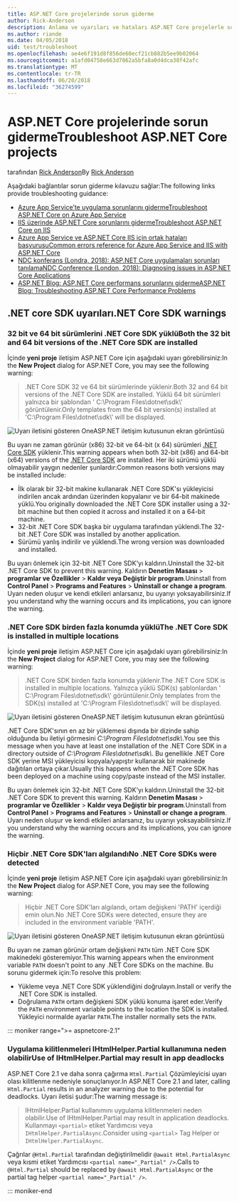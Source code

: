 ```yaml
---
title: ASP.NET Core projelerinde sorun giderme
author: Rick-Anderson
description: Anlama ve uyarıları ve hataları ASP.NET Core projelerle sorun giderme.
ms.author: riande
ms.date: 04/05/2018
uid: test/troubleshoot
ms.openlocfilehash: ae4e6f191d8f856de60ecf21cb882b5ee9b02064
ms.sourcegitcommit: a1afd04758e663d7062a5bfa8a0d4dca38f42afc
ms.translationtype: MT
ms.contentlocale: tr-TR
ms.lasthandoff: 06/20/2018
ms.locfileid: "36274599"
---
```

# <a name="troubleshoot-aspnet-core-projects"></a><span data-ttu-id="c0f64-103">ASP.NET Core projelerinde sorun giderme</span><span class="sxs-lookup"><span data-stu-id="c0f64-103">Troubleshoot ASP.NET Core projects</span></span>

<span data-ttu-id="c0f64-104">tarafından [Rick Anderson](https://twitter.com/RickAndMSFT)</span><span class="sxs-lookup"><span data-stu-id="c0f64-104">By [Rick Anderson](https://twitter.com/RickAndMSFT)</span></span>

<span data-ttu-id="c0f64-105">Aşağıdaki bağlantılar sorun giderme kılavuzu sağlar:</span><span class="sxs-lookup"><span data-stu-id="c0f64-105">The following links provide troubleshooting guidance:</span></span>

* [<span data-ttu-id="c0f64-106">Azure App Service’te uygulama sorunlarını giderme</span><span class="sxs-lookup"><span data-stu-id="c0f64-106">Troubleshoot ASP.NET Core on Azure App Service</span></span>](xref:host-and-deploy/azure-apps/troubleshoot)
* [<span data-ttu-id="c0f64-107">IIS üzerinde ASP.NET Core sorunlarını giderme</span><span class="sxs-lookup"><span data-stu-id="c0f64-107">Troubleshoot ASP.NET Core on IIS</span></span>](xref:host-and-deploy/iis/troubleshoot)
* [<span data-ttu-id="c0f64-108">Azure App Service ve ASP.NET Core IIS için ortak hataları başvurusu</span><span class="sxs-lookup"><span data-stu-id="c0f64-108">Common errors reference for Azure App Service and IIS with ASP.NET Core</span></span>](xref:host-and-deploy/azure-iis-errors-reference)
* [<span data-ttu-id="c0f64-109">NDC konferans (Londra, 2018): ASP.NET Core uygulamaları sorunları tanılama</span><span class="sxs-lookup"><span data-stu-id="c0f64-109">NDC Conference (London, 2018): Diagnosing issues in ASP.NET Core Applications</span></span>](https://www.youtube.com/watch?v=RYI0DHoIVaA)
* [<span data-ttu-id="c0f64-110">ASP.NET Blog: ASP.NET Core performans sorunlarını giderme</span><span class="sxs-lookup"><span data-stu-id="c0f64-110">ASP.NET Blog: Troubleshooting ASP.NET Core Performance Problems</span></span>](https://blogs.msdn.microsoft.com/webdev/2018/05/23/asp-net-core-performance-improvements/)

## <a name="net-core-sdk-warnings"></a><span data-ttu-id="c0f64-111">.NET core SDK uyarıları</span><span class="sxs-lookup"><span data-stu-id="c0f64-111">.NET Core SDK warnings</span></span>

### <a name="both-the-32-bit-and-64-bit-versions-of-the-net-core-sdk-are-installed"></a><span data-ttu-id="c0f64-112">32 bit ve 64 bit sürümlerini .NET Core SDK yüklü</span><span class="sxs-lookup"><span data-stu-id="c0f64-112">Both the 32 bit and 64 bit versions of the .NET Core SDK are installed</span></span>

<span data-ttu-id="c0f64-113">İçinde **yeni proje** iletişim ASP.NET Core için aşağıdaki uyarı görebilirsiniz:</span><span class="sxs-lookup"><span data-stu-id="c0f64-113">In the **New Project** dialog for ASP.NET Core, you may see the following warning:</span></span>

> <span data-ttu-id="c0f64-114">.NET Core SDK 32 ve 64 bit sürümlerinde yüklenir.</span><span class="sxs-lookup"><span data-stu-id="c0f64-114">Both 32 and 64 bit versions of the .NET Core SDK are installed.</span></span> <span data-ttu-id="c0f64-115">Yüklü 64 bit sürümleri yalnızca bir şablondan ' C:\\Program Files\\dotnet\\sdk\\' görüntülenir.</span><span class="sxs-lookup"><span data-stu-id="c0f64-115">Only templates from the 64 bit version(s) installed at 'C:\\Program Files\\dotnet\\sdk\\' will be displayed.</span></span>

![Uyarı iletisini gösteren OneASP.NET iletişim kutusunun ekran görüntüsü](troubleshoot/_static/both32and64bit.png)

<span data-ttu-id="c0f64-117">Bu uyarı ne zaman görünür (x86) 32-bit ve 64-bit (x 64) sürümleri [.NET Core SDK](https://www.microsoft.com/net/download/all) yüklenir.</span><span class="sxs-lookup"><span data-stu-id="c0f64-117">This warning appears when both 32-bit (x86) and 64-bit (x64) versions of the [.NET Core SDK](https://www.microsoft.com/net/download/all) are installed.</span></span> <span data-ttu-id="c0f64-118">Her iki sürümü yüklü olmayabilir yaygın nedenler şunlardır:</span><span class="sxs-lookup"><span data-stu-id="c0f64-118">Common reasons both versions may be installed include:</span></span>

* <span data-ttu-id="c0f64-119">İlk olarak bir 32-bit makine kullanarak .NET Core SDK'sı yükleyicisi indirilen ancak ardından üzerinden kopyalanır ve bir 64-bit makinede yüklü.</span><span class="sxs-lookup"><span data-stu-id="c0f64-119">You originally downloaded the .NET Core SDK installer using a 32-bit machine but then copied it across and installed it on a 64-bit machine.</span></span>
* <span data-ttu-id="c0f64-120">32-bit .NET Core SDK başka bir uygulama tarafından yüklendi.</span><span class="sxs-lookup"><span data-stu-id="c0f64-120">The 32-bit .NET Core SDK was installed by another application.</span></span>
* <span data-ttu-id="c0f64-121">Sürümü yanlış indirilir ve yüklendi.</span><span class="sxs-lookup"><span data-stu-id="c0f64-121">The wrong version was downloaded and installed.</span></span>

<span data-ttu-id="c0f64-122">Bu uyarı önlemek için 32-bit .NET Core SDK'yı kaldırın.</span><span class="sxs-lookup"><span data-stu-id="c0f64-122">Uninstall the 32-bit .NET Core SDK to prevent this warning.</span></span> <span data-ttu-id="c0f64-123">Kaldırın **Denetim Masası** > **programlar ve Özellikler** > **Kaldır veya Değiştir bir program**.</span><span class="sxs-lookup"><span data-stu-id="c0f64-123">Uninstall from **Control Panel** > **Programs and Features** > **Uninstall or change a program**.</span></span> <span data-ttu-id="c0f64-124">Uyarı neden oluşur ve kendi etkileri anlarsanız, bu uyarıyı yoksayabilirsiniz.</span><span class="sxs-lookup"><span data-stu-id="c0f64-124">If you understand why the warning occurs and its implications, you can ignore the warning.</span></span>

### <a name="the-net-core-sdk-is-installed-in-multiple-locations"></a><span data-ttu-id="c0f64-125">.NET Core SDK birden fazla konumda yüklü</span><span class="sxs-lookup"><span data-stu-id="c0f64-125">The .NET Core SDK is installed in multiple locations</span></span>

<span data-ttu-id="c0f64-126">İçinde **yeni proje** iletişim ASP.NET Core için aşağıdaki uyarı görebilirsiniz:</span><span class="sxs-lookup"><span data-stu-id="c0f64-126">In the **New Project** dialog for ASP.NET Core, you may see the following warning:</span></span>

> <span data-ttu-id="c0f64-127">.NET Core SDK birden fazla konumda yüklenir.</span><span class="sxs-lookup"><span data-stu-id="c0f64-127">The .NET Core SDK is installed in multiple locations.</span></span> <span data-ttu-id="c0f64-128">Yalnızca yüklü SDK(s) şablonlardan ' C:\\Program Files\\dotnet\\sdk\\' görüntülenir.</span><span class="sxs-lookup"><span data-stu-id="c0f64-128">Only templates from the SDK(s) installed at 'C:\\Program Files\\dotnet\\sdk\\' will be displayed.</span></span>

![Uyarı iletisini gösteren OneASP.NET iletişim kutusunun ekran görüntüsü](troubleshoot/_static/multiplelocations.png)

<span data-ttu-id="c0f64-130">.NET Core SDK'sının en az bir yüklemesi dışında bir dizinde sahip olduğunda bu iletiyi görmesini *C:\\Program Files\\dotnet\\sdk\\*.</span><span class="sxs-lookup"><span data-stu-id="c0f64-130">You see this message when you have at least one installation of the .NET Core SDK in a directory outside of *C:\\Program Files\\dotnet\\sdk\\*.</span></span> <span data-ttu-id="c0f64-131">Bu genellikle .NET Core SDK yerine MSI yükleyicisi kopyala/yapıştır kullanarak bir makinede dağıtılan ortaya çıkar.</span><span class="sxs-lookup"><span data-stu-id="c0f64-131">Usually this happens when the .NET Core SDK has been deployed on a machine using copy/paste instead of the MSI installer.</span></span>

<span data-ttu-id="c0f64-132">Bu uyarı önlemek için 32-bit .NET Core SDK'yı kaldırın.</span><span class="sxs-lookup"><span data-stu-id="c0f64-132">Uninstall the 32-bit .NET Core SDK to prevent this warning.</span></span> <span data-ttu-id="c0f64-133">Kaldırın **Denetim Masası** > **programlar ve Özellikler** > **Kaldır veya Değiştir bir program**.</span><span class="sxs-lookup"><span data-stu-id="c0f64-133">Uninstall from **Control Panel** > **Programs and Features** > **Uninstall or change a program**.</span></span> <span data-ttu-id="c0f64-134">Uyarı neden oluşur ve kendi etkileri anlarsanız, bu uyarıyı yoksayabilirsiniz.</span><span class="sxs-lookup"><span data-stu-id="c0f64-134">If you understand why the warning occurs and its implications, you can ignore the warning.</span></span>

### <a name="no-net-core-sdks-were-detected"></a><span data-ttu-id="c0f64-135">Hiçbir .NET Core SDK'ları algılandı</span><span class="sxs-lookup"><span data-stu-id="c0f64-135">No .NET Core SDKs were detected</span></span>

<span data-ttu-id="c0f64-136">İçinde **yeni proje** iletişim ASP.NET Core için aşağıdaki uyarı görebilirsiniz:</span><span class="sxs-lookup"><span data-stu-id="c0f64-136">In the **New Project** dialog for ASP.NET Core, you may see the following warning:</span></span>

> <span data-ttu-id="c0f64-137">Hiçbir .NET Core SDK'ları algılandı, ortam değişkeni 'PATH' içerdiği emin olun.</span><span class="sxs-lookup"><span data-stu-id="c0f64-137">No .NET Core SDKs were detected, ensure they are included in the environment variable 'PATH'.</span></span>

![Uyarı iletisini gösteren OneASP.NET iletişim kutusunun ekran görüntüsü](troubleshoot/_static/NoNetCore.png)

<span data-ttu-id="c0f64-139">Bu uyarı ne zaman görünür ortam değişkeni `PATH` tüm .NET Core SDK makinedeki gösteremiyor.</span><span class="sxs-lookup"><span data-stu-id="c0f64-139">This warning appears when the environment variable `PATH` doesn't point to any .NET Core SDKs on the machine.</span></span> <span data-ttu-id="c0f64-140">Bu sorunu gidermek için:</span><span class="sxs-lookup"><span data-stu-id="c0f64-140">To resolve this problem:</span></span>

* <span data-ttu-id="c0f64-141">Yükleme veya .NET Core SDK yüklendiğini doğrulayın.</span><span class="sxs-lookup"><span data-stu-id="c0f64-141">Install or verify the .NET Core SDK is installed.</span></span>
* <span data-ttu-id="c0f64-142">Doğrulama `PATH` ortam değişkeni SDK yüklü konuma işaret eder.</span><span class="sxs-lookup"><span data-stu-id="c0f64-142">Verify the `PATH` environment variable points to the location the SDK is installed.</span></span> <span data-ttu-id="c0f64-143">Yükleyici normalde ayarlar `PATH`.</span><span class="sxs-lookup"><span data-stu-id="c0f64-143">The installer normally sets the `PATH`.</span></span>

::: moniker range=">= aspnetcore-2.1"

### <a name="use-of-ihtmlhelperpartial-may-result-in-app-deadlocks"></a><span data-ttu-id="c0f64-144">Uygulama kilitlenmeleri IHtmlHelper.Partial kullanımına neden olabilir</span><span class="sxs-lookup"><span data-stu-id="c0f64-144">Use of IHtmlHelper.Partial may result in app deadlocks</span></span>

<span data-ttu-id="c0f64-145">ASP.NET Core 2.1 ve daha sonra çağırma `Html.Partial` Çözümleyicisi uyarı olası kilitlenme nedeniyle sonuçlanıyor.</span><span class="sxs-lookup"><span data-stu-id="c0f64-145">In ASP.NET Core 2.1 and later, calling `Html.Partial` results in an analyzer warning due to the potential for deadlocks.</span></span> <span data-ttu-id="c0f64-146">Uyarı iletisi şudur:</span><span class="sxs-lookup"><span data-stu-id="c0f64-146">The warning message is:</span></span>

> <span data-ttu-id="c0f64-147">IHtmlHelper.Partial kullanımını uygulama kilitlenmeleri neden olabilir.</span><span class="sxs-lookup"><span data-stu-id="c0f64-147">Use of IHtmlHelper.Partial may result in application deadlocks.</span></span> <span data-ttu-id="c0f64-148">Kullanmayı `<partial>` etiket Yardımcısı veya `IHtmlHelper.PartialAsync`.</span><span class="sxs-lookup"><span data-stu-id="c0f64-148">Consider using `<partial>` Tag Helper or `IHtmlHelper.PartialAsync`.</span></span>

<span data-ttu-id="c0f64-149">Çağrılar `@Html.Partial` tarafından değiştirilmelidir `@await Html.PartialAsync` veya kısmi etiket Yardımcısı `<partial name="_Partial" />`.</span><span class="sxs-lookup"><span data-stu-id="c0f64-149">Calls to `@Html.Partial` should be replaced by `@await Html.PartialAsync` or the partial tag helper `<partial name="_Partial" />`.</span></span>

::: moniker-end
